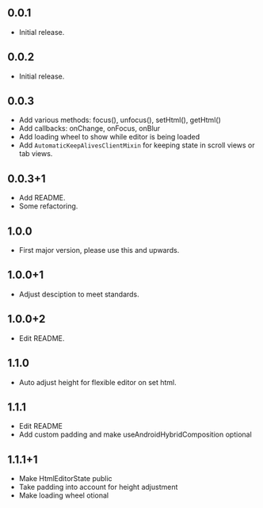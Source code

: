 ## 0.0.1

* Initial release.

## 0.0.2

* Initial release.

## 0.0.3

* Add various methods: focus(), unfocus(), setHtml(), getHtml()
* Add callbacks: onChange, onFocus, onBlur
* Add loading wheel to show while editor is being loaded
* Add `AutomaticKeepAlivesClientMixin` for keeping state in scroll views or tab views.

## 0.0.3+1

* Add README.
* Some refactoring.

## 1.0.0

* First major version, please use this and upwards.
  
## 1.0.0+1
* Adjust desciption to meet standards.

## 1.0.0+2
* Edit README.

## 1.1.0
* Auto adjust height for flexible editor on set html.

## 1.1.1
* Edit README
* Add custom padding and make useAndroidHybridComposition optional

## 1.1.1+1
* Make HtmlEditorState public
* Take padding into account for height adjustment
* Make loading wheel otional